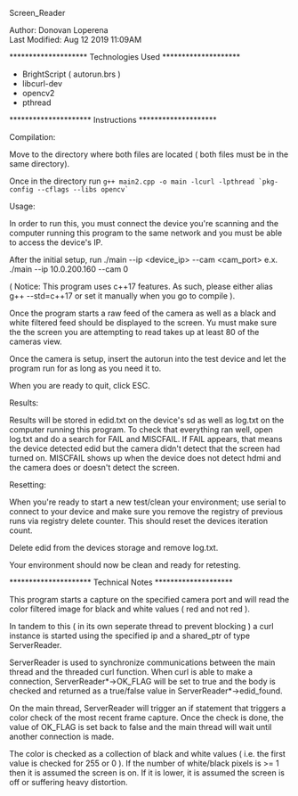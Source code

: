 Screen_Reader

Author: Donovan Loperena<br/>
Last Modified: Aug 12 2019 11:09AM<br/>


******************** Technologies Used ********************

- BrightScript ( autorun.brs )
- libcurl-dev
- opencv2
- pthread

*********************  Instructions  ********************

Compilation:

Move to the directory where both files are located ( both files must be in the same directory).

Once in the directory run ``g++ main2.cpp -o main -lcurl -lpthread `pkg-config --cflags --libs opencv` ``

Usage:

In order to run this, you must connect the device you're scanning and the computer running this program to the same network and you must be able to access the device's IP.

After the initial setup, run
./main --ip <device_ip> --cam <cam_port> 
e.x. ./main --ip 10.0.200.160 --cam 0

( Notice: This program uses c++17 features. As such, please either alias g++ --std=c++17 or set it manually when you go to compile ).

Once the program starts a raw feed of the camera as well as a black and white filtered feed should be displayed to the screen. Yu must make sure the the screen you are attempting to read takes up at least 80 of the cameras view.

Once the camera is setup, insert the autorun into the test device and let the program run for as long as you need it to.

When you are ready to quit, click ESC.

Results:

Results will be stored in edid.txt on the device's sd as well as log.txt on the computer running this program. To check that everything ran well, open log.txt and do a search for FAIL and MISCFAIL. If FAIL appears, that means the device detected edid but the camera didn't detect that the screen had turned on. MISCFAIL shows up when the device does not detect hdmi and the camera does or doesn't detect the screen.

Resetting:

When you're ready to start a new test/clean your environment; use serial to connect to your device and make sure you remove the registry of previous runs via registry delete counter. This should reset the devices iteration count.

Delete edid from the devices storage and remove log.txt.

Your environment should now be clean and ready for retesting.

********************* Technical Notes ********************


This program starts a capture on the specified camera port and will read the color filtered image for black and white values ( red and not red ).

In tandem to this ( in its own seperate thread to prevent blocking ) a curl instance is started using the specified ip and a shared_ptr of type ServerReader.

ServerReader is used to synchronize communications between the main thread and the threaded curl function. When curl is able to make a connection, ServerReader*->OK_FLAG will be set to true and the body is checked and returned as a true/false value in ServerReader*->edid_found.

On the main thread, ServerReader will trigger an if statement that triggers a color check of the most recent frame capture. Once the check is done, the value of OK_FLAG is set back to false and the main thread will wait until another connection is made.

The color is checked as a collection of black and white values ( i.e. the first value is checked for 255 or 0 ). If the number of white/black pixels is >= 1 then it is assumed the screen is on. If it is lower, it is assumed the screen is off or suffering heavy distortion.

  
